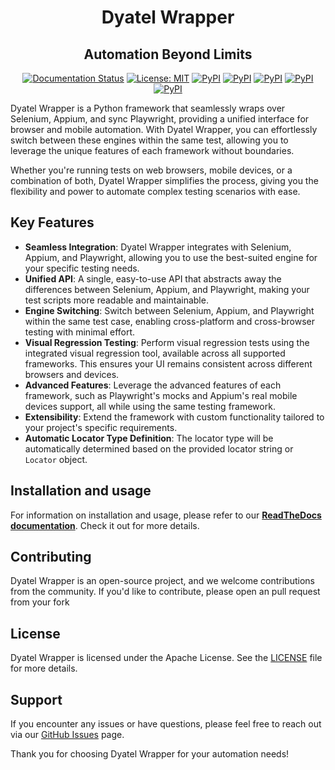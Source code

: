 <h1 align="center">Dyatel Wrapper</h1>

<h2 align="center">Automation Beyond Limits</h2>

<p align="center">
<a href="https://dyatel-wrapper.readthedocs.io"><img alt="Documentation Status" src="https://readthedocs.org/projects/dyatel-wrapper/badge/?version=latest"></a>
<a href="https://github.com/CustomEnv/dyatel/blob/master/LICENSE"><img alt="License: MIT" src="https://dyatel-wrapper.readthedocs.io/_static/license.svg"></a>
<a href="https://pypi.org/project/dyatel-wrapper/"><img alt="PyPI" src="https://img.shields.io/pypi/v/dyatel-wrapper"></a>
<a href="https://github.com/CustomEnv/dyatel/actions/workflows/static_tests.yml"><img alt="PyPI" src="https://github.com/CustomEnv/dyatel/actions/workflows/static_tests.yml/badge.svg"></a>
<a href="https://github.com/CustomEnv/dyatel/actions/workflows/selenium_tests.yml"><img alt="PyPI" src="https://github.com/CustomEnv/dyatel/actions/workflows/selenium_tests.yml/badge.svg"></a>
<a href="https://github.com/CustomEnv/dyatel/actions/workflows/selenium_safari_tests.yml"><img alt="PyPI" src="https://github.com/CustomEnv/dyatel/actions/workflows/selenium_safari_tests.yml/badge.svg"></a>
<a href="https://github.com/CustomEnv/dyatel/actions/workflows/playwright_tests.yml"><img alt="PyPI" src="https://github.com/CustomEnv/dyatel/actions/workflows/playwright_tests.yml/badge.svg"></a>
</p>


Dyatel Wrapper is a Python framework that seamlessly wraps over Selenium, Appium, and sync Playwright,
providing a unified interface for browser and mobile automation. With Dyatel Wrapper, you can effortlessly switch 
between these engines within the same test, allowing you to leverage the unique features of each framework without boundaries.

Whether you're running tests on web browsers, mobile devices, or a combination of both, Dyatel Wrapper simplifies the 
process, giving you the flexibility and power to automate complex testing scenarios with ease.

## Key Features

- **Seamless Integration**: Dyatel Wrapper integrates with Selenium, Appium, and Playwright, allowing you to use the best-suited engine for your specific testing needs.
- **Unified API**: A single, easy-to-use API that abstracts away the differences between Selenium, Appium, and Playwright, making your test scripts more readable and maintainable.
- **Engine Switching**: Switch between Selenium, Appium, and Playwright within the same test case, enabling cross-platform and cross-browser testing with minimal effort.
- **Visual Regression Testing**: Perform visual regression tests using the integrated visual regression tool, available across all supported frameworks. This ensures your UI remains consistent across different browsers and devices.
- **Advanced Features**: Leverage the advanced features of each framework, such as Playwright's mocks and Appium's real mobile devices support, all while using the same testing framework.
- **Extensibility**: Extend the framework with custom functionality tailored to your project's specific requirements.
- **Automatic Locator Type Definition**: The locator type will be automatically determined based on the provided locator string or `Locator` object.


## Installation and usage
For information on installation and usage, please refer to our **[ReadTheDocs documentation](https://dyatel-wrapper.readthedocs.io)**. Check it out for more details.


## Contributing

Dyatel Wrapper is an open-source project, and we welcome contributions from the community. If you'd like to contribute, please open an pull request from your fork

## License

Dyatel Wrapper is licensed under the Apache License. See the [LICENSE](https://github.com/CustomEnv/dyatel/blob/master/LICENSE) file for more details.

## Support

If you encounter any issues or have questions, please feel free to reach out via our [GitHub Issues](https://github.com/CustomEnv/dyatel/issues) page.

Thank you for choosing Dyatel Wrapper for your automation needs!
